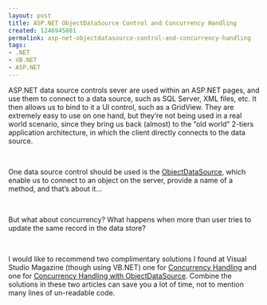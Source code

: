 ```yaml
---
layout: post
title: ASP.NET ObjectDataSource Control and Concurrency Handling
created: 1246945881
permalink: asp-net-objectdatasource-control-and-concurrency-handling
tags:
- .NET
- VB.NET
- ASP.NET
---
```

<p>ASP.NET data source controls sever are used within an ASP.NET pages, and use them to connect to a data source, such as SQL Server, XML files, etc. It then allows us to bind to it a UI control, such as a GridView. They are extremely easy to use on one hand, but they&rsquo;re not being used in a real world scenario, since they bring us back (almost) to the &ldquo;old world&rdquo; 2-tiers application architecture, in which the client directly connects to the data source.</p>
<p>&nbsp;</p>
<!--break-->
<p>One data source control should be used is the <a href="http://msdn.microsoft.com/en-us/library/9a4kyhcx.aspx" target="_blank">ObjectDataSource</a>, which enable us to connect to an object on the server, provide a name of a method, and that&rsquo;s about it&hellip;</p>
<p>&nbsp;</p>
<p>But what about concurrency? What happens when more than user tries to update the same record in the data store?</p>
<p>&nbsp;</p>
<p>I would like to recommend two complimentary solutions I found at Visual Studio Magazine (though using VB.NET) one for <a href="http://visualstudiomagazine.com/articles/2008/07/16/handling-data-contention-with-optimistic-concurrency.aspx" target="_blank">Concurrency Handling</a> and one for <a href="http://visualstudiomagazine.com/articles/2009/05/26/handling-concurrency-with-objectdatasource.aspx" target="_blank">Concurrency Handling with ObjectDataSource</a>. Combine the solutions in these two articles can save you a lot of time, not to mention many lines of un-readable code.</p>
